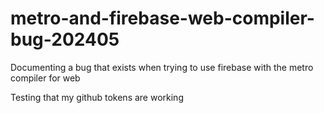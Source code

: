 # metro-and-firebase-web-compiler-bug-202405
Documenting a bug that exists when trying to use firebase with the metro compiler for web

Testing that my github tokens are working